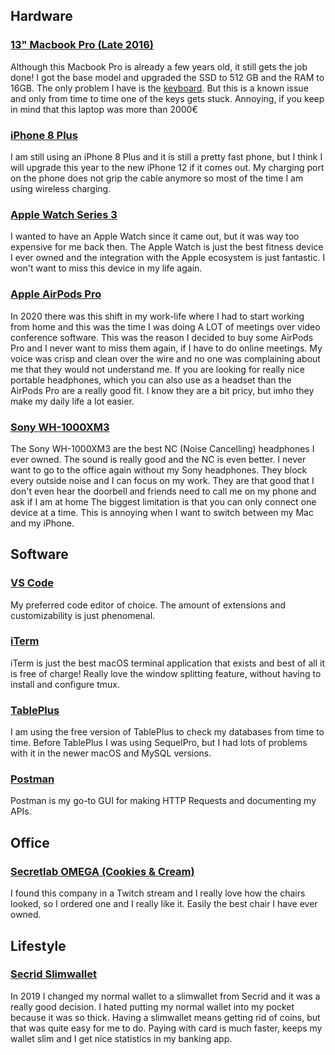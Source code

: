 ## Hardware

### [13" Macbook Pro (Late 2016)](https://uses.phiilu.com/macbook-pro-13-late-2016)

Although this Macbook Pro is already a few years old, it still gets the job done! I got the base model and upgraded the SSD to 512 GB and the RAM to 16GB. The only problem I have is the [keyboard](https://support.apple.com/keyboard-service-program-for-mac-notebooks). But this is a known issue and only from time to time one of the keys gets stuck. Annoying, if you keep in mind that this laptop was more than 2000€

### [iPhone 8 Plus](https://uses.phiilu.com/iphone-8-plus)

I am still using an iPhone 8 Plus and it is still a pretty fast phone, but I think I will upgrade this year to the new iPhone 12 if it comes out. My charging port on the phone does not grip the cable anymore so most of the time I am using wireless charging.

### [Apple Watch Series 3](https://uses.phiilu.com/apple-watch-series-3)

I wanted to have an Apple Watch since it came out, but it was way too expensive for me back then. The Apple Watch is just the best fitness device I ever owned and the integration with the Apple ecosystem is just fantastic. I won't want to miss this device in my life again.

### [Apple AirPods Pro](https://uses.phiilu.com/apple-airpods-pro)

In 2020 there was this shift in my work-life where I had to start working from home and this was the time I was doing A LOT of meetings over video conference software. This was the reason I decided to buy some AirPods Pro and I never want to miss them again, if I have to do online meetings. My voice was crisp and clean over the wire and no one was complaining about me that they would not understand me. If you are looking for really nice portable headphones, which you can also use as a headset than the AirPods Pro are a really good fit. I know they are a bit pricy, but imho they make my daily life a lot easier.

### [Sony WH-1000XM3](https://uses.phiilu.com/sony-wh-100xm3)

The Sony WH-1000XM3 are the best NC (Noise Cancelling) headphones I ever owned. The sound is really good and the NC is even better. I never want to go to the office again without my Sony headphones. They block every outside noise and I can focus on my work. They are that good that I don't even hear the doorbell and friends need to call me on my phone and ask if I am at home The biggest limitation is that you can only connect one device at a time. This is annoying when I want to switch between my Mac and my iPhone.

## Software

### [VS Code](https://uses.phiilu.com/vs-code)

My preferred code editor of choice. The amount of extensions and customizability is just phenomenal.

### [iTerm](https://uses.phiilu.com/iterm)

iTerm is just the best macOS terminal application that exists and best of all it is free of charge! Really love the window splitting feature, without having to install and configure tmux.

### [TablePlus](https://uses.phiilu.com/tableplus)

I am using the free version of TablePlus to check my databases from time to time. Before TablePlus I was using SequelPro, but I had lots of problems with it in the newer macOS and MySQL versions.

### [Postman](https://uses.phiilu.com/postman)

Postman is my go-to GUI for making HTTP Requests and documenting my APIs.

## Office

### [Secretlab OMEGA (Cookies & Cream)](https://uses.phiilu.com/secretlab-omega)

I found this company in a Twitch stream and I really love how the chairs looked, so I ordered one and I really like it. Easily the best chair I have ever owned.

## Lifestyle

### [Secrid Slimwallet](https://uses.phiilu.com/secrid-slimwallet)

In 2019 I changed my normal wallet to a slimwallet from Secrid and it was a really good decision. I hated putting my normal wallet into my pocket because it was so thick. Having a slimwallet means getting rid of coins, but that was quite easy for me to do. Paying with card is much faster, keeps my wallet slim and I get nice statistics in my banking app.
